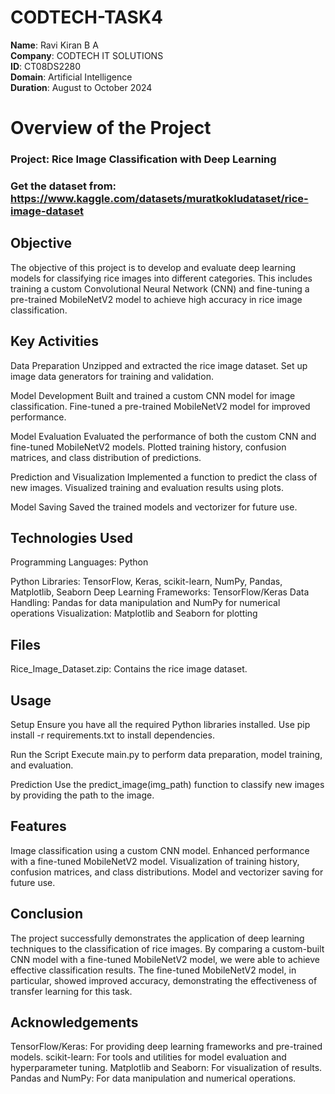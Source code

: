# CODTECH-TASK4

**Name**: Ravi Kiran B A\
**Company**: CODTECH IT SOLUTIONS\
**ID**: CT08DS2280\
**Domain**: Artificial Intelligence\
**Duration**: August to October 2024

# Overview of the Project

### Project: Rice Image Classification with Deep Learning

### Get the dataset from: https://www.kaggle.com/datasets/muratkokludataset/rice-image-dataset

## Objective
The objective of this project is to develop and evaluate deep learning models for classifying rice images into different categories. 
This includes training a custom Convolutional Neural Network (CNN) and fine-tuning a pre-trained MobileNetV2 model to achieve high accuracy in rice image classification.

## Key Activities
Data Preparation
Unzipped and extracted the rice image dataset.
Set up image data generators for training and validation.

Model Development
Built and trained a custom CNN model for image classification.
Fine-tuned a pre-trained MobileNetV2 model for improved performance.

Model Evaluation
Evaluated the performance of both the custom CNN and fine-tuned MobileNetV2 models.
Plotted training history, confusion matrices, and class distribution of predictions.

Prediction and Visualization
Implemented a function to predict the class of new images.
Visualized training and evaluation results using plots.

Model Saving
Saved the trained models and vectorizer for future use.

## Technologies Used

Programming Languages: Python

Python Libraries: TensorFlow, Keras, scikit-learn, NumPy, Pandas, Matplotlib, Seaborn
Deep Learning Frameworks: TensorFlow/Keras
Data Handling: Pandas for data manipulation and NumPy for numerical operations
Visualization: Matplotlib and Seaborn for plotting

## Files
Rice_Image_Dataset.zip: Contains the rice image dataset.

## Usage

Setup
Ensure you have all the required Python libraries installed. Use pip install -r requirements.txt to install dependencies.

Run the Script
Execute main.py to perform data preparation, model training, and evaluation.

Prediction
Use the predict_image(img_path) function to classify new images by providing the path to the image.

## Features
Image classification using a custom CNN model.
Enhanced performance with a fine-tuned MobileNetV2 model.
Visualization of training history, confusion matrices, and class distributions.
Model and vectorizer saving for future use.

## Conclusion
The project successfully demonstrates the application of deep learning techniques to the classification of rice images. 
By comparing a custom-built CNN model with a fine-tuned MobileNetV2 model, we were able to achieve effective classification results. 
The fine-tuned MobileNetV2 model, in particular, showed improved accuracy, demonstrating the effectiveness of transfer learning for this task.

## Acknowledgements
TensorFlow/Keras: For providing deep learning frameworks and pre-trained models.
scikit-learn: For tools and utilities for model evaluation and hyperparameter tuning.
Matplotlib and Seaborn: For visualization of results.
Pandas and NumPy: For data manipulation and numerical operations.
